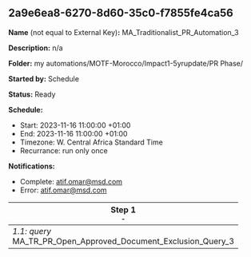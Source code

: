 ## 2a9e6ea8-6270-8d60-35c0-f7855fe4ca56

**Name** (not equal to External Key)**:** MA_Traditionalist_PR_Automation_3

**Description:** n/a

**Folder:** my automations/MOTF-Morocco/Impact1-5yrupdate/PR Phase/

**Started by:** Schedule

**Status:** Ready

**Schedule:**

* Start: 2023-11-16 11:00:00 +01:00
* End: 2023-11-16 11:00:00 +01:00
* Timezone: W. Central Africa Standard Time
* Recurrance: run only once

**Notifications:**

* Complete: atif.omar@msd.com
* Error: atif.omar@msd.com

| Step 1<br>_<small>-</small>_ |
| --- |
| _1.1: query_<br>MA_TR_PR_Open_Approved_Document_Exclusion_Query_3 |
